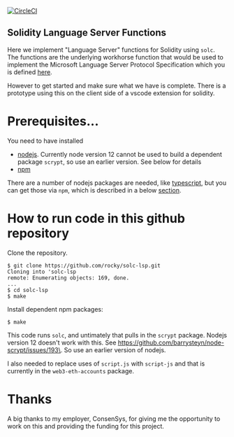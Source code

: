 [![CircleCI](https://circleci.com/gh/rocky/solc-lsp.svg?style=svg)](https://circleci.com/gh/rocky/solc-lsp)

Solidity Language Server Functions
----------------------------------

Here we implement "Language Server" functions for Solidity using `solc`.
The functions are the underlying workhorse function that would be used to implement the Microsoft Language Server Protocol Specification which you is defined [here](https://microsoft.github.io/language-server-protocol/specification).

However to get started and make sure what we have is complete. There is a prototype using this on the client side of a vscode extension for solidity.


# Prerequisites...

You need to have installed

* [nodejs](https://nodejs.org/en/). Currently node version 12 cannot be used to build a dependent package `scrypt`, so use an earlier version. See below for details
* [npm](https://www.npmjs.com/get-npm)

There are a number of nodejs packages are needed, like [typescript](https://www.typescriptlang.org/), but you can get those via `npm`,
which is described in a below [section](#how-to-run-code-in-this-github-repository).

# How to run code in this github repository

Clone the repository.

```console
$ git clone https://github.com/rocky/solc-lsp.git
Cloning into 'solc-lsp
remote: Enumerating objects: 169, done.
...
$ cd solc-lsp
$ make
```

Install dependent npm packages:

```console
$ make
```

This code runs `solc`, and untimately that pulls in the `scrypt` package. Nodejs version 12 doesn't work with this. See https://github.com/barrysteyn/node-scrypt/issues/193\. So use an earlier version of nodejs.

I also needed to replace uses of `script.js` with `script-js` and that is currently in the `web3-eth-accounts` package.

# Thanks

A big thanks to my employer, ConsenSys, for giving me the opportunity to work on this and providing the funding for this project.
